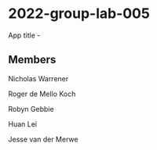 # 2022-group-lab-005
App title - 
## Members
Nicholas Warrener

Roger de Mello Koch

Robyn Gebbie

Huan Lei

Jesse van der Merwe
